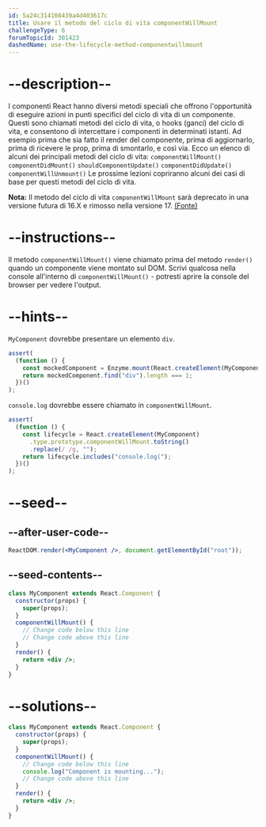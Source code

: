 ```yaml
---
id: 5a24c314108439a4d403617c
title: Usare il metodo del ciclo di vita componentWillMount
challengeType: 6
forumTopicId: 301423
dashedName: use-the-lifecycle-method-componentwillmount
---
```


# --description--

I componenti React hanno diversi metodi speciali che offrono l'opportunità di eseguire azioni in punti specifici del ciclo di vita di un componente. Questi sono chiamati metodi del ciclo di vita, o hooks (ganci) del ciclo di vita, e consentono di intercettare i componenti in determinati istanti. Ad esempio prima che sia fatto il render del componente, prima di aggiornarlo, prima di ricevere le prop, prima di smontarlo, e così via. Ecco un elenco di alcuni dei principali metodi del ciclo di vita: `componentWillMount()` `componentDidMount()` `shouldComponentUpdate()` `componentDidUpdate()` `componentWillUnmount()` Le prossime lezioni copriranno alcuni dei casi di base per questi metodi del ciclo di vita.

**Nota:** Il metodo del ciclo di vita `componentWillMount` sarà deprecato in una versione futura di 16.X e rimosso nella versione 17. [(Fonte)](https://reactjs.org/blog/2018/03/27/update-on-async-rendering.html)

# --instructions--

Il metodo `componentWillMount()` viene chiamato prima del metodo `render()` quando un componente viene montato sul DOM. Scrivi qualcosa nella console all'interno di `componentWillMount()` - potresti aprire la console del browser per vedere l'output.

# --hints--

`MyComponent` dovrebbe presentare un elemento `div`.

```js
assert(
  (function () {
    const mockedComponent = Enzyme.mount(React.createElement(MyComponent));
    return mockedComponent.find("div").length === 1;
  })()
);
```

`console.log` dovrebbe essere chiamato in `componentWillMount`.

```js
assert(
  (function () {
    const lifecycle = React.createElement(MyComponent)
      .type.prototype.componentWillMount.toString()
      .replace(/ /g, "");
    return lifecycle.includes("console.log(");
  })()
);
```

# --seed--

## --after-user-code--

```jsx
ReactDOM.render(<MyComponent />, document.getElementById("root"));
```

## --seed-contents--

```jsx
class MyComponent extends React.Component {
  constructor(props) {
    super(props);
  }
  componentWillMount() {
    // Change code below this line
    // Change code above this line
  }
  render() {
    return <div />;
  }
}
```

# --solutions--

```jsx
class MyComponent extends React.Component {
  constructor(props) {
    super(props);
  }
  componentWillMount() {
    // Change code below this line
    console.log("Component is mounting...");
    // Change code above this line
  }
  render() {
    return <div />;
  }
}
```

